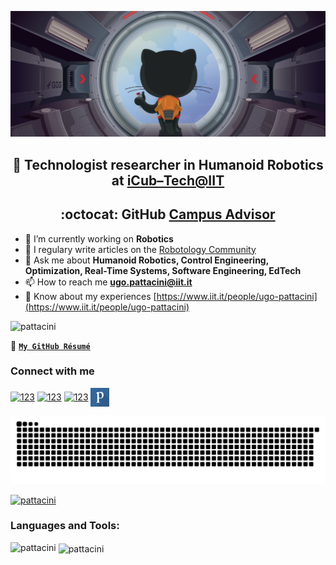 <p align="center"> <img src="./assets/octojump.png" /> </p>

<h2 align="center">🤖 Technologist researcher in Humanoid Robotics at <a href="https://www.iit.it/web/icub-tech">iCub–Tech@IIT</a></h2>
<h2 align="center">:octocat: GitHub <a href="https://education.github.com/teachers/advisors">Campus Advisor</a></h2>

- 🔭 I’m currently working on **Robotics**
- 📝 I regulary write articles on the [Robotology Community](https://github.com/robotology/community/discussions)
- 💬 Ask me about **Humanoid Robotics, Control Engineering, Optimization, Real-Time Systems, Software Engineering, EdTech**
- 📫 How to reach me **ugo.pattacini@iit.it**
- 📄 Know about my experiences [https://www.iit.it/people/ugo-pattacini](https://www.iit.it/people/ugo-pattacini)

<p align="left"> <img src="https://komarev.com/ghpvc/?username=pattacini&label=Profile%20views&color=0e75b6&style=flat" alt="pattacini" /> </p>

📜 [**`My GitHub Résumé`**](https://resume.github.io/?pattacini)
 
### Connect with me
<p align="left">
<a href="https://robotics.stackexchange.com/users/6941" target="blank"><img align="center" src="./assets/se-icon.svg" alt="123" height="30" width="-1" /></a>
<a href="https://education.github.community/u/pattacini" target="blank"><img align="center" src="./assets/gh-education.png" alt="123" height="30" width="-1" /></a>
<a href="https://scholar.google.com/citations?user=4woRur0AAAAJ" target="blank"><img align="center" src="./assets/google-scholar.svg" alt="123" height="30" width="-1" /></a>
<a href="https://publons.com/researcher/136334/ugo-pattacini" target="blank"><img align="center" src="./assets/publons.png" alt="123" height="30" width="-1" /></a>
</p>

<p align="center"> <img src="./assets/github-user-contribution.svg" /> </p>

<p align="left"> <a href="https://github.com/ryo-ma/github-profile-trophy"><img src="https://github-profile-trophy.vercel.app/?username=pattacini&theme=nord" alt="pattacini" /></a> </p>

<h3 align="left">Languages and Tools:</h3>
<p><img align="left" src="https://github-readme-stats.vercel.app/api/top-langs/?username=pattacini&layout=compact&show_icons=true&theme=nord&count_private=true" alt="pattacini" /></p>

<p>&nbsp;<img align="center" src="https://github-readme-stats.vercel.app/api?username=pattacini&show_icons=true&theme=nord&count_private=true" alt="pattacini" /></p>
